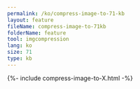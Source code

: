 ```yaml
---
permalink: /ko/compress-image-to-71-kb
layout: feature
fileName: compress-image-to-71kb
folderName: feature
tool: imgcompression
lang: ko
size: 71
type: kb
---
```


{%- include compress-image-to-X.html -%}
